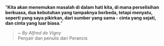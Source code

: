 "**Kita akan menemukan masalah di dalam hati kita, di mana perselisihan berkuasa, dua kebutuhan yang tampaknya berbeda, tetapi menyatu, seperti yang saya pikirkan, dari sumber yang sama - cinta yang sejati, dan cinta yang luar biasa.**"

> ~ _By Alfred de Vigny_  
Penyair dan penulis dari Perancis
